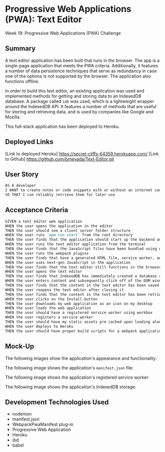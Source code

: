 # Progressive Web Applications (PWA): Text Editor

Week 19: Progressive Web Applications (PWA) Challenge

## Summary

A text editor application has been built that runs in the browser. The app is a single-page application that meets the PWA criteria. Additionally, it features a number of data persistence techniques that serve as redundancy in case one of the options is not supported by the browser. The application also functions offline.

In order to build this text editor, an existing application was used and implemented methods for getting and storing data to an IndexedDB database. A package called `idb` was used, which is a lightweight wrapper around the IndexedDB API. It features a number of methods that are useful for storing and retrieving data, and is used by companies like Google and Mozilla.

This full-stack application has been deployed to Heroku.


## Deployed Links

[Link to deployed Heroku] https://secret-cliffs-64359.herokuapp.com/ 
[Link to Github] https://github.com/bmevada/Text-Editor.git

## User Story

```md
AS A developer
I WANT to create notes or code snippets with or without an internet connection
SO THAT I can reliably retrieve them for later use
```

## Acceptance Criteria

```md
GIVEN a text editor web application
WHEN the user opens the application in the editor
THEN the user should see a client server folder structure
WHEN the user runs `npm run start` from the root directory
THEN the user finds that the application should start up the backend and serve the client
WHEN the user runs the text editor application from the terminal
THEN the user finds that the JavaScript files have been bundled using webpack
WHEN the user runs the webpack plugins
THEN the user finds that have a generated HTML file, service worker, and a manifest file
WHEN the user uses next-gen JavaScript in the application
THEN the user finds that the text editor still functions in the browser without errors
WHEN the user opens the text editor
THEN the user finds that IndexedDB has immediately created a database storage
WHEN the user enters content and subsequently click off of the DOM window
THEN the user finds that the content in the text editor has been saved with IndexedDB
WHEN the user reopens the text editor after closing it
THEN the user finds that the content in the text editor has been retrieved from the IndexedDB
WHEN the user clicks on the Install button
THEN the user downloads my web application as an icon on my desktop
WHEN the user loads the web application
THEN the user should have a registered service worker using workbox
WHEN the user registers a service worker
THEN the user should have my static assets pre cached upon loading along with subsequent pages and static assets
WHEN the user deploys to Heroku
THEN the user should have proper build scripts for a webpack application
```

## Mock-Up

The following images show the application's appearance and functionality:



The following image shows the application's `manifest.json` file:



The following image shows the application's registered service worker:



The following image shows the application's IndexedDB storage:




## Development Technologies Used
 - nodemon
 - manifest.json
 - WebpackPwaManifest plug-in
 - Progressive Web Application
 - Heroku
 - ibd
 - babel



